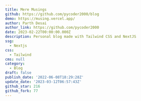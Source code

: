 ```yaml
---
title: Mere Musings
github: https://github.com/pycoder2000/blog
demo: https://musing.vercel.app/
author: Parth Desai
author_link: https://github.com/pycoder2000
date: 2023-02-22T00:00:00.000Z
description: Personal blog made with Tailwind CSS and NextJS
ssg:
  - Nextjs
css:
  - Tailwind
cms: null
category:
  - Blog
draft: false
publish_date: '2022-06-08T18:29:28Z'
update_date: '2023-03-12T06:57:43Z'
github_star: 216
github_fork: 77
---
```

